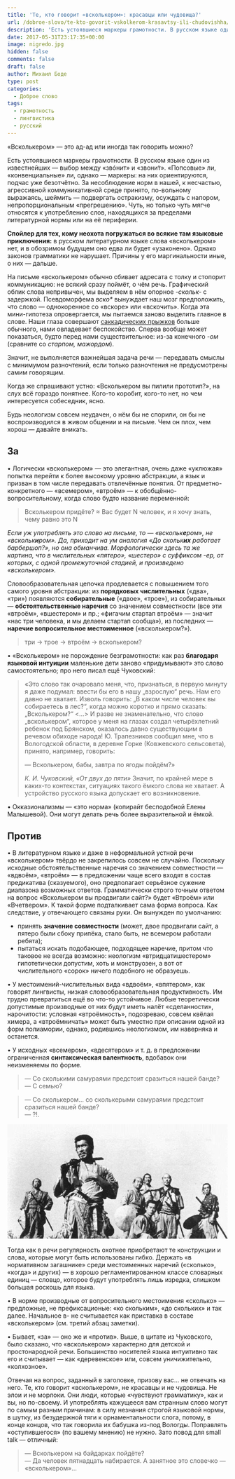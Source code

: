 ```yaml
---
title: 'Те, кто говорит «всколькером»: красавцы или чудовища?'
url: /dobroe-slovo/te-kto-govorit-vskolkerom-krasavtsy-ili-chudovishha/
description: 'Есть устоявшиеся маркеры грамотности. В русском языке один из известнейших — выбор между «звóнит» и «звони́т». «Попсовые» ли, «конвенциальные» ли, однако — маркеры: на них ориентируются, подчас уже безотчётно. За несоблюдение норм в нашей, к несчастью, агрессивной коммуникативной среде принято, по-вольному выражаясь, шеймить — подвергать остракизму, осуждать с напором, непропорциональным «прегрешению». Чуть, но только чуть мягче относятся к употреблению слов, находящихся за пределами литературной нормы или на её периферии.'
date: 2017-05-31T23:17:35+00:00
image: nigredo.jpg
hidden: false
comments: false
draft: false
author: Михаил Боде
type: post
categories:
  - Доброе слово
tags:
  - грамотность
  - лингвистика
  - русский
---
```

«Всколькером» — это ад-ад или иногда так говорить можно?

Есть устоявшиеся маркеры грамотности. В русском языке один из известнейших — выбор между «звóнит» и «звони́т». «Попсовые» ли, «конвенциальные» ли, однако — маркеры: на них ориентируются, подчас уже безотчётно. За несоблюдение норм в нашей, к несчастью, агрессивной коммуникативной среде принято, по-вольному выражаясь, шеймить — подвергать остракизму, осуждать с напором, непропорциональным «прегрешению». Чуть, но только чуть мягче относятся к употреблению слов, находящихся за пределами литературной нормы или на её периферии.

**Спойлер для тех, кому неохота погружаться во всякие там языковые приключения:** в русском литературном языке слова «всколькером» нет, и в обозримом будущем оно едва ли будет «узаконено». Однако законов грамматики не нарушает. Причины у его маргинальности иные, о них — дальше.

На письме «всколькером» обычно сбивает адресата с толку и стопорит коммуникацию: не всякий сразу поймёт, о чём речь. Графический облик слова непривычен, мы выделяем в нём опорное _-скольк-_ с задержкой. Псевдоморфема _вско*_ вынуждает наш мозг предположить, что слово — однокоренное со «вскоре» или «вскочить». Когда эта мини-гипотеза опровергается, мы пытаемся заново выделить главное в слове. Наши глаза совершают [саккадических прыжков](https://ru.wikipedia.org/wiki/Саккада) больше обычного, нами овладевает беспокойство. Сперва вообще может показаться, будто перед нами существительное: из-за конечного _-ом_ (сравните со _старпом, мажордом_).

Значит, не выполняется важнейшая задача речи — передавать смыслы с минимумом разночтений, если только разночтения не предусмотрены самим говорящим.

Когда же спрашивают устно: «Всколькером вы пилили прототип?», на слух всё гораздо понятнее. Кого-то коробит, кого-то нет, но чем интересуется собеседник, ясно.

Будь неологизм совсем неудачен, о нём бы не спорили, он бы не воспроизводился в живом общении и на письме. Чем он плох, чем хорош — давайте вникать.

## За

• Логически «всколькером» — это элегантная, очень даже «уклюжая» попытка перейти к более высокому уровню абстракции, а язык и призван в том числе передавать отвлечённые понятия. От предметно-конкретного — «всемером», «втроём» — к обобщённо-вопросительному, когда слово будто название переменной:

> Всколькером придёте? ≈ Вас будет N человек, и я хочу знать, чему равно это N

_Если уж употреблять это слово на письме, то — «вскольк**е**ром», не «вскольк**и**ром». Да, приходит на ум аналогия «До скольк**их** работает барбершоп?», но она обманчива. Морфологически здесь та же картина, что в числительных «пятеро», «шестеро» с суффиксом -ер, от которых, с одной промежуточной стадией, и произведено «всколькером»._

Словообразовательная цепочка продлевается с повышением того самого уровня абстракции: из **порядковых числительных** («два», «три») появляются **собирательные** («двое», «трое»), из собирательных — **обстоятельственные наречия** со значением совместности (все эти «втроём», «вшестером» и пр.; «фигачим стартап втроём» — значит «нас три человека, и мы делаем стартап сообща»), из последних — **наречие вопросительное местоименное** («всколькером?»).

> три → трое → втроём → всколькером?

• «Всколькером» не порождение безграмотности: как раз **благодаря языковой интуиции** маленькие дети заново «придумывают» это слово самостоятельно; про него писал ещё Чуковский:

> «Это слово так очаровало меня, что, признаться, в первую минуту я даже подумал: ввести бы его в нашу „взрослую“ речь. Нам его давно не хватает. Изволь говорить: „В каком числе человек вы собираетесь в лес?“, когда можно коротко и прямо сказать: „Всколькером?“ <…> И разве не знаменательно, что слово „всколькером“, которое у меня на глазах создал четырёхлетний ребенок под Брянском, оказалось давно существующим в речевом обиходе народа! Ю. Трапезников сообщил мне, что в Вологодской области, в деревне Горке (Ковжевского сельсовета), принято, например, говорить:
> 
> — Всколькером, бабы, завтра по ягоды пойдём?»
> 
> _К. И. Чуковский, «От двух до пяти»_
Значит, по крайней мере в каких-то контекстах, ситуациях такого ёмкого слова не хватает. А устройство русского языка допускает его возникновение.

• Окказионализмы — «это норма» (копирайт бесподобной Елены Малышевой). Они могут делать речь более выразительной и ёмкой.

## Против

• В литературном языке и даже в неформальной устной речи «всколькером» твёрдо не закрепилось совсем не случайно. Поскольку исходные обстоятельственные наречия со значением совместности — «вдвоём», «втроём» — в предложении чаще всего входят в состав предикатива (сказуемого), оно предполагает серьёзное сужение диапазона возможных ответов. Грамматически строго точным ответом на вопрос «Всколькером вы продвигали сайт?» будет «Втроём» или «Вчетвером». К такой форме подталкивает сама форма вопроса. Как следствие, у отвечающего связаны руки. Он вынужден по умолчанию:
- принять **значение совместности** (может, двое продвигали сайт, а пятеро были сбоку припёка, стало быть, не всемером работали ребята);
- пытаться искать подобающее, подходящее наречие, притом что таковое не всегда возможно: неологизм «втридцатишестером» гипотетически допустим, хоть и монструозен, а вот от числительного «сорок» ничего подобного не образуешь.

• У местоимений-числительных вида «вдвоём», «впятером», как говорят лингвисты, низкая словообразовательная продуктивность. Им трудно превратиться ещё во что-то устойчивое. Любые теоретически допустимые производные от них будут иметь налёт «сделанности», нарочитости: условная «втроёмность», подозреваю, совсем квёлая химера, а «втроёмничать» может быть уместно при описании одной из форм полиамории, однако, родившись неологизмом, им наверняка и останется.

• У исходных «всемером», «вдесятером» и т. д. в предложении ограниченная **синтаксическая валентность**, вдобавок они неизменяемы по форме.

> — Со сколькими самураями предстоит сразиться нашей банде?  
> — С семью?

> — Со сколькером... со сколькерыми самураями предстоит сразиться нашей банде?  
> — ?!.

![— Со сколькерыми самураями... Э, больно! Слы, чё я такого сказал? Э, чё ты меч достал?!](samura.jpg)

Тогда как в речи регулярность охотнее приобретают те конструкции и слова, которые могут быть использованы гибко. Держать «в нормативном загашнике» среди местоименных наречий («сколько», «когда» и других) — в хорошо регламентированном классе словарных единиц — словцо, которое будут употреблять лишь изредка, слишком большая роскошь для языка.

• В норме производные от вопросительного местоимения «сколько» — предложные, не префиксационые: «ко скольким», «до скольких» и так далее. Начальное в- не считывается как приставка в составе «всколькером» (см. третий абзац заметки).

• Бывает, «за» — оно же и «против». Выше, в цитате из Чуковского, было сказано, что «всколькером» характерно для детской и простонародной речи. Большинство носителей языка интуитивно так его и считывает — как «деревенское» или, совсем уничижительно, «колхозное».

Отвечая на вопрос, заданный в заголовке, призову вас... не отвечать на него. Те, кто говорит «всколькером», не красавцы и не чудовища. Не элои и не морлоки. Они люди, которые «чувствуют грамматику», как и вы, но по-своему. И употреблять кажущееся вам странным слово могут по самым разным причинам: в силу незнания строгой языковой нормы, в шутку, из безудержной тяги к орнаментальности слога, потому, в конце концов, что так говорила их бабушка из-под Вологды. Поправлять «оступившегося» (по вашему мнению) не нужно. Зато повод для small talk — отличный:

> — Всколькером на байдарках пойдёте?  
> — Да человек пятнадцать набирается. А занятное это словечко — «всколькером»…